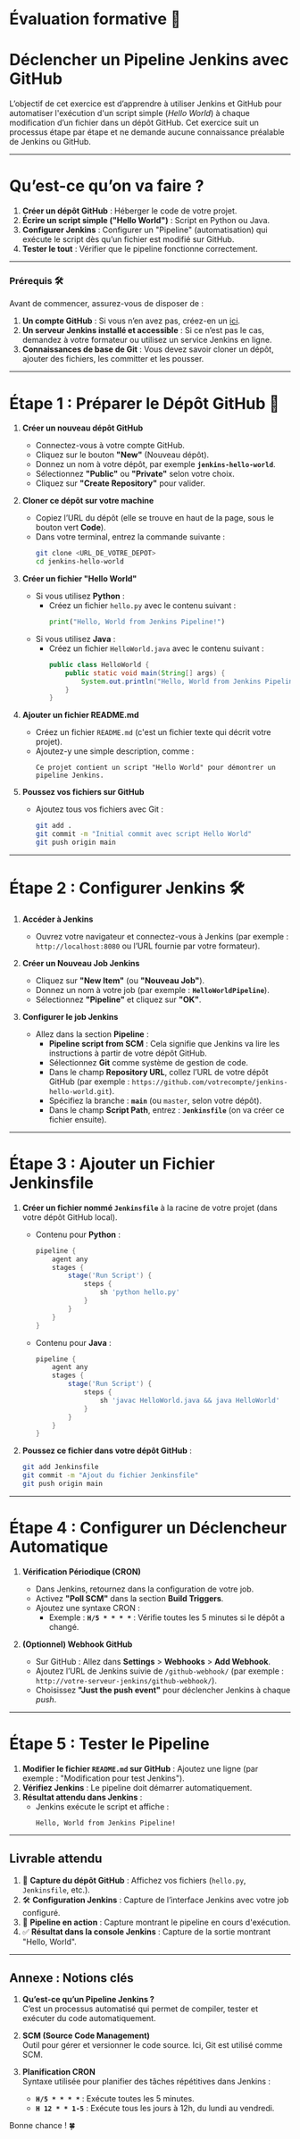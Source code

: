 # **Évaluation formative** 🎯  

# **Déclencher un Pipeline Jenkins avec GitHub**  
L’objectif de cet exercice est d’apprendre à utiliser Jenkins et GitHub pour automatiser l'exécution d'un script simple (*Hello World*) à chaque modification d’un fichier dans un dépôt GitHub. Cet exercice suit un processus étape par étape et ne demande aucune connaissance préalable de Jenkins ou GitHub.

---

# **Qu’est-ce qu’on va faire ?**  
1. **Créer un dépôt GitHub** : Héberger le code de votre projet.  
2. **Écrire un script simple ("Hello World")** : Script en Python ou Java.  
3. **Configurer Jenkins** : Configurer un "Pipeline" (automatisation) qui exécute le script dès qu’un fichier est modifié sur GitHub.  
4. **Tester le tout** : Vérifier que le pipeline fonctionne correctement.  

---

### **Prérequis** 🛠️  
Avant de commencer, assurez-vous de disposer de :  
1. **Un compte GitHub** : Si vous n’en avez pas, créez-en un [ici](https://github.com/).  
2. **Un serveur Jenkins installé et accessible** : Si ce n’est pas le cas, demandez à votre formateur ou utilisez un service Jenkins en ligne.  
3. **Connaissances de base de Git** : Vous devez savoir cloner un dépôt, ajouter des fichiers, les committer et les pousser.  

---

# **Étape 1 : Préparer le Dépôt GitHub** 🐙  

1. **Créer un nouveau dépôt GitHub**  
   - Connectez-vous à votre compte GitHub.  
   - Cliquez sur le bouton **"New"** (Nouveau dépôt).  
   - Donnez un nom à votre dépôt, par exemple **`jenkins-hello-world`**.  
   - Sélectionnez **"Public"** ou **"Private"** selon votre choix.  
   - Cliquez sur **"Create Repository"** pour valider.  

2. **Cloner ce dépôt sur votre machine**  
   - Copiez l’URL du dépôt (elle se trouve en haut de la page, sous le bouton vert **Code**).  
   - Dans votre terminal, entrez la commande suivante :  
     ```bash
     git clone <URL_DE_VOTRE_DEPOT>
     cd jenkins-hello-world
     ```

3. **Créer un fichier "Hello World"**  
   - Si vous utilisez **Python** :  
     - Créez un fichier `hello.py` avec le contenu suivant :  
       ```python
       print("Hello, World from Jenkins Pipeline!")
       ```  
   - Si vous utilisez **Java** :  
     - Créez un fichier `HelloWorld.java` avec le contenu suivant :  
       ```java
       public class HelloWorld {
           public static void main(String[] args) {
               System.out.println("Hello, World from Jenkins Pipeline!");
           }
       }
       ```  

4. **Ajouter un fichier README.md**  
   - Créez un fichier `README.md` (c'est un fichier texte qui décrit votre projet).  
   - Ajoutez-y une simple description, comme :  
     ```
     Ce projet contient un script "Hello World" pour démontrer un pipeline Jenkins.
     ```

5. **Poussez vos fichiers sur GitHub**  
   - Ajoutez tous vos fichiers avec Git :  
     ```bash
     git add .  
     git commit -m "Initial commit avec script Hello World"  
     git push origin main  
     ```  

---

# **Étape 2 : Configurer Jenkins** 🛠️  

1. **Accéder à Jenkins**  
   - Ouvrez votre navigateur et connectez-vous à Jenkins (par exemple : `http://localhost:8080` ou l’URL fournie par votre formateur).  

2. **Créer un Nouveau Job Jenkins**  
   - Cliquez sur **"New Item"** (ou **"Nouveau Job"**).  
   - Donnez un nom à votre job (par exemple : **`HelloWorldPipeline`**).  
   - Sélectionnez **"Pipeline"** et cliquez sur **"OK"**.  

3. **Configurer le job Jenkins**  
   - Allez dans la section **Pipeline** :  
     - **Pipeline script from SCM** : Cela signifie que Jenkins va lire les instructions à partir de votre dépôt GitHub.  
     - Sélectionnez **Git** comme système de gestion de code.  
     - Dans le champ **Repository URL**, collez l’URL de votre dépôt GitHub (par exemple : `https://github.com/votrecompte/jenkins-hello-world.git`).  
     - Spécifiez la branche : **`main`** (ou `master`, selon votre dépôt).  
     - Dans le champ **Script Path**, entrez : **`Jenkinsfile`** (on va créer ce fichier ensuite).  

---

# **Étape 3 : Ajouter un Fichier Jenkinsfile**  

1. **Créer un fichier nommé `Jenkinsfile`** à la racine de votre projet (dans votre dépôt GitHub local).  
   - Contenu pour **Python** :  
     ```groovy
     pipeline {
         agent any
         stages {
             stage('Run Script') {
                 steps {
                     sh 'python hello.py'
                 }
             }
         }
     }
     ```  
   - Contenu pour **Java** :  
     ```groovy
     pipeline {
         agent any
         stages {
             stage('Run Script') {
                 steps {
                     sh 'javac HelloWorld.java && java HelloWorld'
                 }
             }
         }
     }
     ```  

2. **Poussez ce fichier dans votre dépôt GitHub** :  
   ```bash
   git add Jenkinsfile  
   git commit -m "Ajout du fichier Jenkinsfile"  
   git push origin main  
   ```  

---

# **Étape 4 : Configurer un Déclencheur Automatique**  

1. **Vérification Périodique (CRON)**  
   - Dans Jenkins, retournez dans la configuration de votre job.  
   - Activez **"Poll SCM"** dans la section **Build Triggers**.  
   - Ajoutez une syntaxe CRON :  
     - Exemple : **`H/5 * * * *`** : Vérifie toutes les 5 minutes si le dépôt a changé.  

2. **(Optionnel) Webhook GitHub**  
   - Sur GitHub : Allez dans **Settings** > **Webhooks** > **Add Webhook**.  
   - Ajoutez l’URL de Jenkins suivie de `/github-webhook/` (par exemple : `http://votre-serveur-jenkins/github-webhook/`).  
   - Choisissez **"Just the push event"** pour déclencher Jenkins à chaque *push*.  

---

# **Étape 5 : Tester le Pipeline**  

1. **Modifier le fichier `README.md` sur GitHub** : Ajoutez une ligne (par exemple : "Modification pour test Jenkins").  
2. **Vérifiez Jenkins** : Le pipeline doit démarrer automatiquement.  
3. **Résultat attendu dans Jenkins** :  
   - Jenkins exécute le script et affiche :  
     ```
     Hello, World from Jenkins Pipeline!
     ```  

---

## **Livrable attendu**  

1. 🐙 **Capture du dépôt GitHub** : Affichez vos fichiers (`hello.py`, `Jenkinsfile`, etc.).  
2. 🛠️ **Configuration Jenkins** : Capture de l’interface Jenkins avec votre job configuré.  
3. 🔄 **Pipeline en action** : Capture montrant le pipeline en cours d'exécution.  
4. ✅ **Résultat dans la console Jenkins** : Capture de la sortie montrant "Hello, World".  

---

## **Annexe : Notions clés**  

1. **Qu’est-ce qu’un Pipeline Jenkins ?**  
   C’est un processus automatisé qui permet de compiler, tester et exécuter du code automatiquement.  

2. **SCM (Source Code Management)**  
   Outil pour gérer et versionner le code source. Ici, Git est utilisé comme SCM.  

3. **Planification CRON**  
   Syntaxe utilisée pour planifier des tâches répétitives dans Jenkins :  
   - **`H/5 * * * *`** : Exécute toutes les 5 minutes.  
   - **`H 12 * * 1-5`** : Exécute tous les jours à 12h, du lundi au vendredi.  

Bonne chance ! 🍀 
